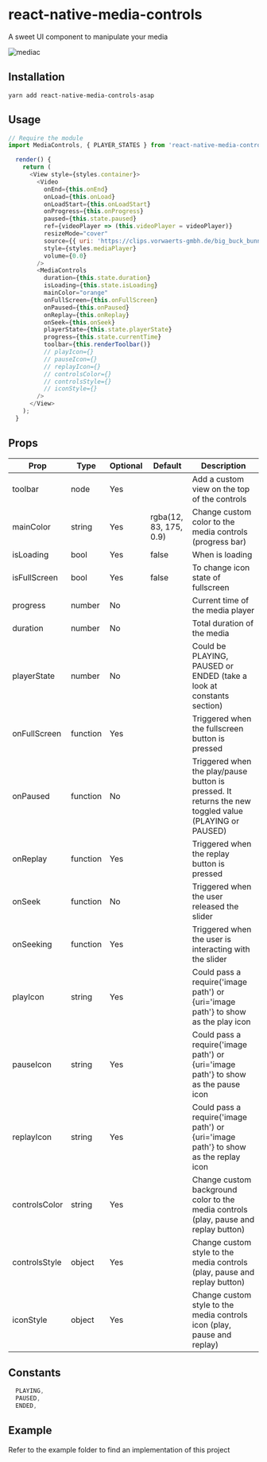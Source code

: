 # react-native-media-controls
A sweet UI component to manipulate your media

![mediac](https://cloud.githubusercontent.com/assets/10927770/16887015/3380f59a-4a9d-11e6-9e3f-8d1ca29aea03.gif)

## Installation
`yarn add react-native-media-controls-asap`

## Usage
```js
// Require the module
import MediaControls, { PLAYER_STATES } from 'react-native-media-controls-asap';

  render() {
    return (
      <View style={styles.container}>
        <Video
          onEnd={this.onEnd}
          onLoad={this.onLoad}
          onLoadStart={this.onLoadStart}
          onProgress={this.onProgress}
          paused={this.state.paused}
          ref={videoPlayer => (this.videoPlayer = videoPlayer)}
          resizeMode="cover"
          source={{ uri: 'https://clips.vorwaerts-gmbh.de/big_buck_bunny.mp4' }}
          style={styles.mediaPlayer}
          volume={0.0}
        />
        <MediaControls
          duration={this.state.duration}
          isLoading={this.state.isLoading}
          mainColor="orange"
          onFullScreen={this.onFullScreen}
          onPaused={this.onPaused}
          onReplay={this.onReplay}
          onSeek={this.onSeek}
          playerState={this.state.playerState}
          progress={this.state.currentTime}
          toolbar={this.renderToolbar()}
          // playIcon={}
          // pauseIcon={}
          // replayIcon={}
          // controlsColor={}
          // controlsStyle={}
          // iconStyle={}
        />
      </View>
    );
  }

```
## Props
| Prop         | Type     | Optional | Default                | Description                                                          |
|--------------|----------|----------|------------------------|----------------------------------------------------------------------|
| toolbar      | node     | Yes      |                        | Add a custom view on the top of the controls                         |
| mainColor    | string   | Yes      | rgba(12, 83, 175, 0.9) | Change custom color to the media controls (progress bar)             |
| isLoading    | bool     | Yes      | false                  | When is loading                                                      |
| isFullScreen | bool     | Yes      | false                  | To change icon state of fullscreen                                   |
| progress     | number   | No       |                        | Current time of the media player                                     |
| duration     | number   | No       |                        | Total duration of the media                                          |
| playerState  | number   | No       |                        | Could be PLAYING, PAUSED or ENDED (take a look at constants section) |
| onFullScreen | function | Yes      |                        | Triggered when the fullscreen button is pressed                      |
| onPaused     | function | No       |                        | Triggered when the play/pause button is pressed. It returns the new toggled value (PLAYING or PAUSED)                     |
| onReplay     | function | Yes      |                        | Triggered when the replay button is pressed                          |
| onSeek       | function | No       |                        | Triggered when the user released the slider                          |
| onSeeking    | function | Yes      |                        | Triggered when the user is interacting with the slider               |
| playIcon     | string   | Yes      |                        | Could pass a require('image path') or {uri='image path'} to show as the play icon   |
| pauseIcon    | string   | Yes      |                        | Could pass a require('image path') or {uri='image path'} to show as the pause icon  |
| replayIcon   | string   | Yes      |                        | Could pass a require('image path') or {uri='image path'} to show as the replay icon |
| controlsColor| string   | Yes      |                        | Change custom background color to the media controls (play, pause and replay button)|
| controlsStyle| object   | Yes      |                        | Change custom style to the media controls (play, pause and replay button)           |
| iconStyle    | object   | Yes      |                        | Change custom style to the media controls icon (play, pause and replay)             |

## Constants 
```js
  PLAYING,
  PAUSED,
  ENDED,
```  
## Example
Refer to the example folder to find an implementation of this project

